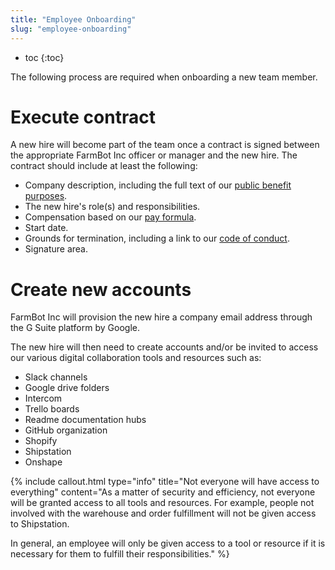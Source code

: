 ```yaml
---
title: "Employee Onboarding"
slug: "employee-onboarding"
---
```


* toc
{:toc}

The following process are required when onboarding a new team member.

# Execute contract
A new hire will become part of the team once a contract is signed between the appropriate FarmBot Inc officer or manager and the new hire. The contract should include at least the following:
  * Company description, including the full text of our [public benefit purposes](../../FarmBot-Inc/intro.md#public-benefit-purposes).
  * The new hire's role(s) and responsibilities.
  * Compensation based on our [pay formula](compensation.md#pay-formula).
  * Start date.
  * Grounds for termination, including a link to our [code of conduct](code-of-conduct.md).
  * Signature area.

# Create new accounts
FarmBot Inc will provision the new hire a company email address through the G Suite platform by Google.

The new hire will then need to create accounts and/or be invited to access our various digital collaboration tools and resources such as:
  * Slack channels
  * Google drive folders
  * Intercom
  * Trello boards
  * Readme documentation hubs
  * GitHub organization
  * Shopify
  * Shipstation
  * Onshape

{%
include callout.html
type="info"
title="Not everyone will have access to everything"
content="As a matter of security and efficiency, not everyone will be granted access to all tools and resources. For example, people not involved with the warehouse and order fulfillment will not be given access to Shipstation.

In general, an employee will only be given access to a tool or resource if it is necessary for them to fulfill their responsibilities."
%}




